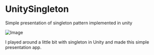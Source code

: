 # UnitySingleton
Simple presentation of singleton pattern implemented in unity

![Image](http://i.imgur.com/8ZQsJtL.png?1)

I played around a little bit with singleton in Unity and made this simple presentation app.
